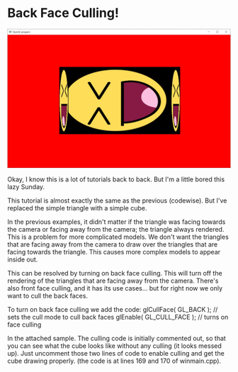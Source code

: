 # Back Face Culling!

![Back Face Culling Screenshot](screenshot.jpg)

Okay, I know this is a lot of tutorials back to back.  But I'm a little bored this lazy Sunday.

This tutorial is almost exactly the same as the previous (codewise).  But I've replaced the simple triangle with a simple cube.

In the previous examples, it didn't matter if the triangle was facing towards the camera or facing away from the camera; the triangle always rendered.  This is a problem for more complicated models.  We don't want the triangles that are facing away from the camera to draw over the triangles that are facing towards the triangle.  This causes more complex models to appear inside out.

This can be resolved by turning on back face culling.  This will turn off the rendering of the triangles that are facing away from the camera.  There's also front face culling, and it has its use cases... but for right now we only want to cull the back faces.

To turn on back face culling we add the code:
glCullFace( GL_BACK ); // sets the cull mode to cull back faces
glEnable( GL_CULL_FACE ); // turns on face culling

In the attached sample.  The culling code is initially commented out, so that you can see what the cube looks like without any culling (it looks messed up).  Just uncomment those two lines of code to enable culling and get the cube drawing properly.  (the code is at lines 169 and 170 of winmain.cpp).